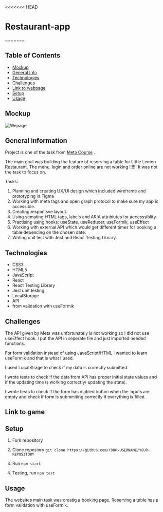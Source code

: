 <<<<<<< HEAD

# Restaurant-app

=======

## Table of Contents

- [Mockup](#mockup)
- [General Info](#general-information)
- [Technologies](#technologies)
- [Challenges](#challenges)
- [Link to webpage](#link-to-webpage)
- [Setup](#setup)
- [Usage](#usage)

## Mockup

![Wepage](./public/mockup.jpeg)

## General information

Project is one of the task from [Meta Course](https://www.coursera.org/learn/meta-front-end-developer-capstone) .

The main goal was building the feature of reserving a table for Little Lemon Restaurant. The menu, login and order online are not working !!!!!! It was not the task to focus on.

Tasks:

1. Planning and creating UX/UI design which included wireframe and prototyping in Figma
2. Working with meta tags and open graph protocol to make sure my app is accessible.
3. Creating responisve layout.
4. Using semating HTML tags, labels and ARIA attribiutes for accesssiblity.
5. Practising using hooks: useState, useReducer, useFormik, useEffect
6. Working with external API which would get different times for booking a table depending on the chosen date.
7. Writing unit test with Jest and React Testing Library.

## Technologies

- CSS3
- HTML5
- JavaScript
- React
- React Testing Library
- Jest unit testing
- LocalStorage
- API
- from validation with useFormik

## Challenges

The API given by Meta was unfortunately is not working so I did not use useEffect hook. I put the API in seperate file and just imported needed functions.

For form validation instead of using JavaScript/HTML I wanted to learn useFormik and that is what I used.

I used LocalStrage to check if my data is correctly submitted.

I wrote tests to check if the data from API has proper initial state values and if the updating time is working correctly( updating the state).

I wrote tests to check if the form has diabled button when the inputs are empty and check if form is submmiting correctly if everything is filled.

## Link to game

## Setup

1. Fork repository

2. Clone reposiory
   `git clone https://github.com/YOUR-USERNAME/YOUR-REPOSITORY`

3. Run
   `npm start`

4. Testing, run
   `npm test`

## Usage

The websites main task was creatig a booking page. Reserving a table has a form validation with useFormik.

